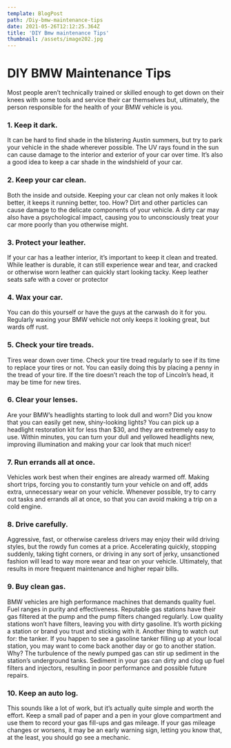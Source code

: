 ```yaml
---
template: BlogPost
path: /Diy-bmw-maintenance-tips
date: 2021-05-26T12:12:25.364Z
title: 'DIY Bmw maintenance Tips'
thumbnail: /assets/image202.jpg
---
```



#  DIY BMW Maintenance Tips
Most people aren’t technically trained or skilled enough to get down on their knees with some tools and service their car themselves but, ultimately, the person responsible for the health of your BMW vehicle is you. 
### 1. Keep it dark. 
 It can be hard to find shade in the blistering Austin summers, but try to park your vehicle in the shade wherever possible. The UV rays found in the sun can cause damage to the interior and exterior of your car over time. It’s also a good idea to keep a car shade in the windshield of your car.
###  2. Keep your car clean.
 Both the inside and outside. Keeping your car clean not only makes it look better, it keeps it running better, too. How? Dirt and other particles can cause damage to the delicate components of your vehicle. A dirty car may also have a psychological impact, causing you to unconsciously treat your car more poorly than you otherwise might.
### 3. Protect your leather.
 If your car has a leather interior, it’s important to keep it clean and treated. While leather is durable, it can still experience wear and tear, and cracked or otherwise worn leather can quickly start looking tacky. Keep leather seats safe with a cover or protector
### 4. Wax your car. 
 You can do this yourself or have the guys at the carwash do it for you. Regularly waxing your BMW vehicle not only keeps it looking great, but wards off rust.
### 5. Check your tire treads. 
Tires wear down over time. Check your tire tread regularly to see if its time to replace your tires or not. You can easily doing this by placing a penny in the tread of your tire. If the tire doesn’t reach the top of Lincoln’s head, it may be time for new tires.
### 6. Clear your lenses. 
Are your BMW’s headlights starting to look dull and worn? Did you know that you can easily get new, shiny-looking lights? You can pick up a headlight restoration kit for less than $30, and they are extremely easy to use. Within minutes, you can turn your dull and yellowed headlights new, improving illumination and making your car look that much nicer!
### 7. Run errands all at once. 
Vehicles work best when their engines are already warmed off. Making short trips, forcing you to constantly turn your vehicle on and off, adds extra, unnecessary wear on your vehicle. Whenever possible, try to carry out tasks and errands all at once, so that you can avoid making a trip on a cold engine.
### 8. Drive carefully. 
Aggressive, fast, or otherwise careless drivers may enjoy their wild driving styles, but the rowdy fun comes at a price. Accelerating quickly, stopping suddenly, taking tight corners, or driving in any sort of jerky, unsanctioned fashion will lead to way more wear and tear on your vehicle. Ultimately, that results in more frequent maintenance and higher repair bills.
### 9. Buy clean gas.
BMW vehicles are high performance machines that demands quality fuel. Fuel ranges in purity and effectiveness. Reputable gas stations have their gas filtered at the pump and the pump filters changed regularly. Low quality stations won’t have filters, leaving you with dirty gasoline. It’s worth picking a station or brand you trust and sticking with it.
Another thing to watch out for: the tanker. If you happen to see a gasoline tanker filling up at your local station, you may want to come back another day or go to another station. Why? The turbulence of the newly pumped gas can stir up sediment in the station’s underground tanks. Sediment in your gas can dirty and clog up fuel filters and injectors, resulting in poor performance and possible future repairs.
### 10. Keep an auto log.
 This sounds like a lot of work, but it’s actually quite simple and worth the effort. Keep a small pad of paper and a pen in your glove compartment and use them to record your gas fill-ups and gas mileage. If your gas mileage changes or worsens, it may be an early warning sign, letting you know that, at the least, you should go see a mechanic.
 
